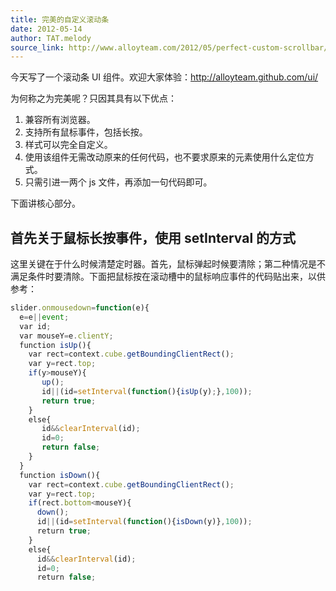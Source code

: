 ```yaml
---
title: 完美的自定义滚动条
date: 2012-05-14
author: TAT.melody
source_link: http://www.alloyteam.com/2012/05/perfect-custom-scrollbar/
---
```


<!-- {% raw %} - for jekyll -->

今天写了一个滚动条 UI 组件。欢迎大家体验：<http://alloyteam.github.com/ui/>

为何称之为完美呢？只因其具有以下优点：

1.  兼容所有浏览器。
2.  支持所有鼠标事件，包括长按。
3.  样式可以完全自定义。
4.  使用该组件无需改动原来的任何代码，也不要求原来的元素使用什么定位方式。
5.  只需引进一两个 js 文件，再添加一句代码即可。

下面讲核心部分。

## 首先关于鼠标长按事件，使用 setInterval 的方式

这里关键在于什么时候清楚定时器。首先，鼠标弹起时候要清除；第二种情况是不满足条件时要清除。下面把鼠标按在滚动槽中的鼠标响应事件的代码贴出来，以供参考：

```javascript
slider.onmousedown=function(e){
  e=e||event;
  var id;
  var mouseY=e.clientY;
  function isUp(){
    var rect=context.cube.getBoundingClientRect();
    var y=rect.top;
    if(y>mouseY){
       up();
       id||(id=setInterval(function(){isUp(y);},100));
       return true;
    }
    else{
       id&&clearInterval(id);
       id=0;
       return false;
    }
  }
  function isDown(){
    var rect=context.cube.getBoundingClientRect();
    var y=rect.top;
    if(rect.bottom<mouseY){
      down();
      id||(id=setInterval(function(){isDown(y)},100));
      return true;
    }
    else{
      id&&clearInterval(id);
      id=0;
      return false;
```


<!-- {% endraw %} - for jekyll -->